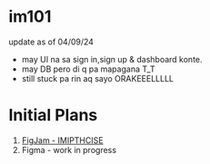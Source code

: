 # im101
update as of 04/09/24
- may UI na sa sign in,sign up & dashboard konte.
- may DB pero di q pa mapagana T_T
- still stuck pa rin aq sayo ORAKEEELLLLL

# Initial Plans
1. [FigJam - IMIPTHCISE](https://www.figma.com/file/SiEdOnDB9HElAfkJIv1nCo/IMIPTHCISE---Diagrams?type=whiteboard&node-id=0%3A1&t=ZcQ28ss9nmOYs546-1)
2. Figma - work in progress
